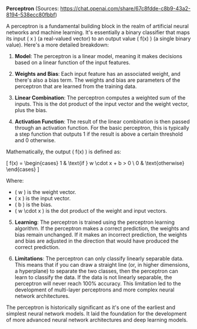 **Perceptron** (Sources: https://chat.openai.com/share/67c8fdde-c8b9-43a2-8194-538ecc80fbbf)

A perceptron is a fundamental building block in the realm of artificial neural networks and machine learning. It's essentially a binary classifier that maps its input \( x \) (a real-valued vector) to an output value \( f(x) \) (a single binary value). Here's a more detailed breakdown:

1. **Model**: The perceptron is a linear model, meaning it makes decisions based on a linear function of the input features.

2. **Weights and Bias**: Each input feature has an associated weight, and there's also a bias term. The weights and bias are parameters of the perceptron that are learned from the training data.

3. **Linear Combination**: The perceptron computes a weighted sum of the inputs. This is the dot product of the input vector and the weight vector, plus the bias.

4. **Activation Function**: The result of the linear combination is then passed through an activation function. For the basic perceptron, this is typically a step function that outputs 1 if the result is above a certain threshold and 0 otherwise.

Mathematically, the output \( f(x) \) is defined as:

\[
f(x) =
\begin{cases}
1 & \text{if } w \cdot x + b > 0 \\
0 & \text{otherwise}
\end{cases}
\]

Where:

- \( w \) is the weight vector.
- \( x \) is the input vector.
- \( b \) is the bias.
- \( w \cdot x \) is the dot product of the weight and input vectors.

5. **Learning**: The perceptron is trained using the perceptron learning algorithm. If the perceptron makes a correct prediction, the weights and bias remain unchanged. If it makes an incorrect prediction, the weights and bias are adjusted in the direction that would have produced the correct prediction.

6. **Limitations**: The perceptron can only classify linearly separable data. This means that if you can draw a straight line (or, in higher dimensions, a hyperplane) to separate the two classes, then the perceptron can learn to classify the data. If the data is not linearly separable, the perceptron will never reach 100% accuracy. This limitation led to the development of multi-layer perceptrons and more complex neural network architectures.

The perceptron is historically significant as it's one of the earliest and simplest neural network models. It laid the foundation for the development of more advanced neural network architectures and deep learning models.
